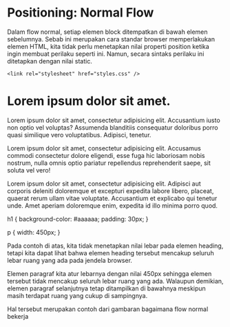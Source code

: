 # Positioning: Normal Flow
Dalam flow normal, setiap elemen block ditempatkan di bawah elemen sebelumnya. Sebab ini merupakan cara standar browser memperlakukan elemen HTML, kita tidak perlu menetapkan nilai properti position ketika ingin membuat perilaku seperti ini. Namun, secara sintaks perilaku ini ditetapkan dengan nilai static.

<!DOCTYPE html>
<html>
  <head>
    <meta charset="UTF-8" />
    <title>Judul Dokumen</title>
    
    <link rel="stylesheet" href="styles.css" />
  </head>
  <body>
    <h1>Lorem ipsum dolor sit amet.</h1>
    <p>
      Lorem ipsum dolor sit amet, consectetur adipisicing elit. Accusantium iusto non optio vel
      voluptas? Assumenda blanditiis consequatur doloribus porro quasi similique vero voluptatibus.
      Adipisci, tenetur.
    </p>
    <p>
      Lorem ipsum dolor sit amet, consectetur adipisicing elit. Accusamus commodi consectetur dolore
      eligendi, esse fuga hic laboriosam nobis nostrum, nulla omnis optio pariatur repellendus
      reprehenderit saepe, sit soluta vel vero!
    </p>
    <p>
      Lorem ipsum dolor sit amet, consectetur adipisicing elit. Adipisci aut corporis deleniti
      doloremque et excepturi expedita labore libero, placeat, quaerat rerum ullam vitae voluptate.
      Accusantium et explicabo qui tenetur unde. Amet aperiam doloremque enim, expedita id illo
      minima porro quod.
    </p>
  </body>
</html>

h1 {
  background-color: #aaaaaa;
  padding: 30px;
}

p {
  width: 450px;
}

Pada contoh di atas, kita tidak menetapkan nilai lebar pada elemen heading, tetapi kita dapat lihat bahwa elemen heading tersebut mencakup seluruh lebar ruang yang ada pada jendela browser. 

Elemen paragraf kita atur lebarnya dengan nilai 450px sehingga elemen tersebut tidak mencakup seluruh lebar ruang yang ada. Walaupun demikian, elemen paragraf selanjutnya tetap ditampilkan di bawahnya meskipun masih terdapat ruang yang cukup di sampingnya.

Hal tersebut merupakan contoh dari gambaran bagaimana flow normal bekerja
